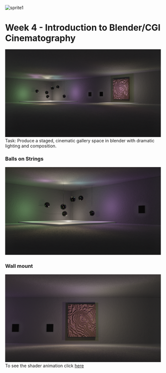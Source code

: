 ![sprite1](title.png)
# Week 4 - Introduction to Blender/CGI Cinematography

![](main.png)
Task: Produce a staged, cinematic gallery space in blender with dramatic lighting and composition.

### Balls on Strings
![](final.png)
### Wall mount
![](sand.png)
To see the shader animation click [here](https://youtu.be/r1FB0VfnydA)